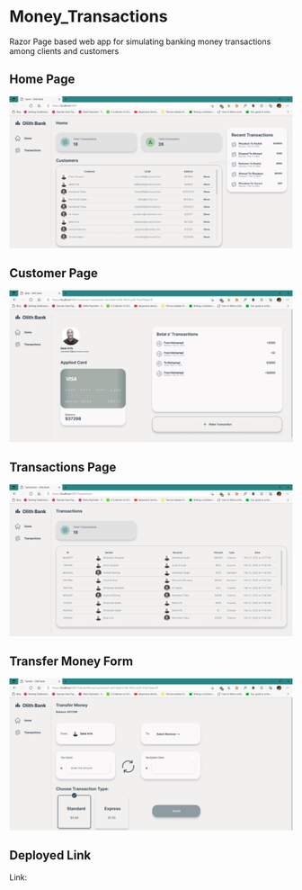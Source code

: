 # Money_Transactions
Razor Page based web app for simulating banking money transactions among clients and customers


## Home Page
![](./Images/Home.JPG)


## Customer Page
![](./Images/Customer.JPG)


## Transactions Page
![](./Images/Transactions.JPG)


## Transfer Money Form
![](./Images/TransactionForm.JPG)


## Deployed Link
Link: 
